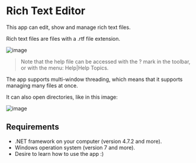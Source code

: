 # Rich Text Editor
This app can edit, show and manage rich text files.

Rich text files are files with a .rtf file extension.

![image](https://github.com/user-attachments/assets/f2376d6d-8e95-4b3e-9aa1-f9c728840ce4)

> Note that the help file can be accessed with the ? mark in the toolbar, or with the menu: Help|Help Topics.

The app supports multi-window threading, which means that it supports managing many files at once.

It can also open directories, like in this image:

![image](https://github.com/user-attachments/assets/f04ea112-b4e6-40f5-b880-9907d50ee425)

## Requirements
* .NET framework on your computer (version 4.7.2 and more).
* Windows operation system (version 7 and more).
* Desire to learn how to use the app :)
